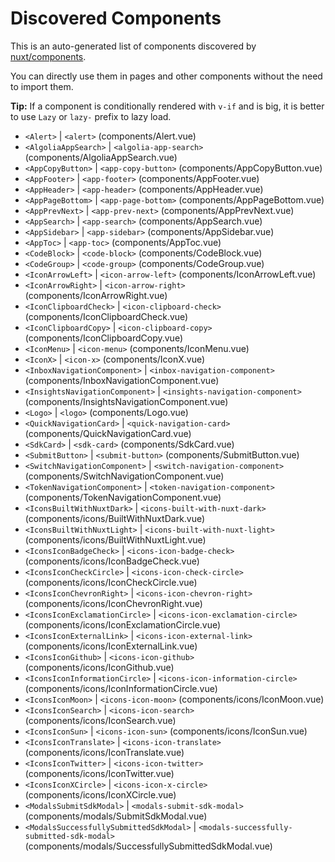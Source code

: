 # Discovered Components

This is an auto-generated list of components discovered by [nuxt/components](https://github.com/nuxt/components).

You can directly use them in pages and other components without the need to import them.

**Tip:** If a component is conditionally rendered with `v-if` and is big, it is better to use `Lazy` or `lazy-` prefix to lazy load.

- `<Alert>` | `<alert>` (components/Alert.vue)
- `<AlgoliaAppSearch>` | `<algolia-app-search>` (components/AlgoliaAppSearch.vue)
- `<AppCopyButton>` | `<app-copy-button>` (components/AppCopyButton.vue)
- `<AppFooter>` | `<app-footer>` (components/AppFooter.vue)
- `<AppHeader>` | `<app-header>` (components/AppHeader.vue)
- `<AppPageBottom>` | `<app-page-bottom>` (components/AppPageBottom.vue)
- `<AppPrevNext>` | `<app-prev-next>` (components/AppPrevNext.vue)
- `<AppSearch>` | `<app-search>` (components/AppSearch.vue)
- `<AppSidebar>` | `<app-sidebar>` (components/AppSidebar.vue)
- `<AppToc>` | `<app-toc>` (components/AppToc.vue)
- `<CodeBlock>` | `<code-block>` (components/CodeBlock.vue)
- `<CodeGroup>` | `<code-group>` (components/CodeGroup.vue)
- `<IconArrowLeft>` | `<icon-arrow-left>` (components/IconArrowLeft.vue)
- `<IconArrowRight>` | `<icon-arrow-right>` (components/IconArrowRight.vue)
- `<IconClipboardCheck>` | `<icon-clipboard-check>` (components/IconClipboardCheck.vue)
- `<IconClipboardCopy>` | `<icon-clipboard-copy>` (components/IconClipboardCopy.vue)
- `<IconMenu>` | `<icon-menu>` (components/IconMenu.vue)
- `<IconX>` | `<icon-x>` (components/IconX.vue)
- `<InboxNavigationComponent>` | `<inbox-navigation-component>` (components/InboxNavigationComponent.vue)
- `<InsightsNavigationComponent>` | `<insights-navigation-component>` (components/InsightsNavigationComponent.vue)
- `<Logo>` | `<logo>` (components/Logo.vue)
- `<QuickNavigationCard>` | `<quick-navigation-card>` (components/QuickNavigationCard.vue)
- `<SdkCard>` | `<sdk-card>` (components/SdkCard.vue)
- `<SubmitButton>` | `<submit-button>` (components/SubmitButton.vue)
- `<SwitchNavigationComponent>` | `<switch-navigation-component>` (components/SwitchNavigationComponent.vue)
- `<TokenNavigationComponent>` | `<token-navigation-component>` (components/TokenNavigationComponent.vue)
- `<IconsBuiltWithNuxtDark>` | `<icons-built-with-nuxt-dark>` (components/icons/BuiltWithNuxtDark.vue)
- `<IconsBuiltWithNuxtLight>` | `<icons-built-with-nuxt-light>` (components/icons/BuiltWithNuxtLight.vue)
- `<IconsIconBadgeCheck>` | `<icons-icon-badge-check>` (components/icons/IconBadgeCheck.vue)
- `<IconsIconCheckCircle>` | `<icons-icon-check-circle>` (components/icons/IconCheckCircle.vue)
- `<IconsIconChevronRight>` | `<icons-icon-chevron-right>` (components/icons/IconChevronRight.vue)
- `<IconsIconExclamationCircle>` | `<icons-icon-exclamation-circle>` (components/icons/IconExclamationCircle.vue)
- `<IconsIconExternalLink>` | `<icons-icon-external-link>` (components/icons/IconExternalLink.vue)
- `<IconsIconGithub>` | `<icons-icon-github>` (components/icons/IconGithub.vue)
- `<IconsIconInformationCircle>` | `<icons-icon-information-circle>` (components/icons/IconInformationCircle.vue)
- `<IconsIconMoon>` | `<icons-icon-moon>` (components/icons/IconMoon.vue)
- `<IconsIconSearch>` | `<icons-icon-search>` (components/icons/IconSearch.vue)
- `<IconsIconSun>` | `<icons-icon-sun>` (components/icons/IconSun.vue)
- `<IconsIconTranslate>` | `<icons-icon-translate>` (components/icons/IconTranslate.vue)
- `<IconsIconTwitter>` | `<icons-icon-twitter>` (components/icons/IconTwitter.vue)
- `<IconsIconXCircle>` | `<icons-icon-x-circle>` (components/icons/IconXCircle.vue)
- `<ModalsSubmitSdkModal>` | `<modals-submit-sdk-modal>` (components/modals/SubmitSdkModal.vue)
- `<ModalsSuccessfullySubmittedSdkModal>` | `<modals-successfully-submitted-sdk-modal>` (components/modals/SuccessfullySubmittedSdkModal.vue)
